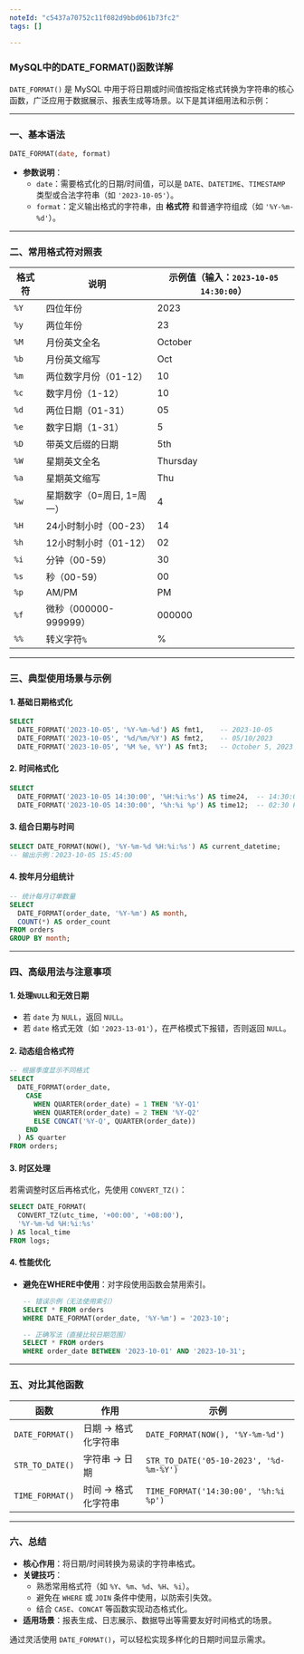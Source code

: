 ```yaml
---
noteId: "c5437a70752c11f082d9bbd061b73fc2"
tags: []

---
```



### **MySQL中的DATE_FORMAT()函数详解**

`DATE_FORMAT()` 是 MySQL 中用于将日期或时间值按指定格式转换为字符串的核心函数，广泛应用于数据展示、报表生成等场景。以下是其详细用法和示例：

---

### **一、基本语法**
```sql
DATE_FORMAT(date, format)
```
- **参数说明**：
  - `date`：需要格式化的日期/时间值，可以是 `DATE`、`DATETIME`、`TIMESTAMP` 类型或合法字符串（如 `'2023-10-05'`）。
  - `format`：定义输出格式的字符串，由 **格式符** 和普通字符组成（如 `'%Y-%m-%d'`）。

---

### **二、常用格式符对照表**
| 格式符 | 说明                        | 示例值（输入：`2023-10-05 14:30:00`） |
|--------|----------------------------|--------------------------------------|
| `%Y`   | 四位年份                    | 2023                                 |
| `%y`   | 两位年份                    | 23                                   |
| `%M`   | 月份英文全名                | October                              |
| `%b`   | 月份英文缩写                | Oct                                  |
| `%m`   | 两位数字月份（01-12）       | 10                                   |
| `%c`   | 数字月份（1-12）            | 10                                   |
| `%d`   | 两位日期（01-31）           | 05                                   |
| `%e`   | 数字日期（1-31）            | 5                                    |
| `%D`   | 带英文后缀的日期            | 5th                                  |
| `%W`   | 星期英文全名                | Thursday                             |
| `%a`   | 星期英文缩写                | Thu                                  |
| `%w`   | 星期数字（0=周日, 1=周一）  | 4                                    |
| `%H`   | 24小时制小时（00-23）       | 14                                   |
| `%h`   | 12小时制小时（01-12）       | 02                                   |
| `%i`   | 分钟（00-59）               | 30                                   |
| `%s`   | 秒（00-59）                 | 00                                   |
| `%p`   | AM/PM                      | PM                                   |
| `%f`   | 微秒（000000-999999）       | 000000                               |
| `%%`   | 转义字符`%`                | %                                    |

---

### **三、典型使用场景与示例**

#### **1. 基础日期格式化**
```sql
SELECT 
  DATE_FORMAT('2023-10-05', '%Y-%m-%d') AS fmt1,    -- 2023-10-05
  DATE_FORMAT('2023-10-05', '%d/%m/%Y') AS fmt2,    -- 05/10/2023
  DATE_FORMAT('2023-10-05', '%M %e, %Y') AS fmt3;   -- October 5, 2023
```

#### **2. 时间格式化**
```sql
SELECT 
  DATE_FORMAT('2023-10-05 14:30:00', '%H:%i:%s') AS time24,  -- 14:30:00
  DATE_FORMAT('2023-10-05 14:30:00', '%h:%i %p') AS time12;  -- 02:30 PM
```

#### **3. 组合日期与时间**
```sql
SELECT DATE_FORMAT(NOW(), '%Y-%m-%d %H:%i:%s') AS current_datetime;
-- 输出示例：2023-10-05 15:45:00
```

#### **4. 按年月分组统计**
```sql
-- 统计每月订单数量
SELECT 
  DATE_FORMAT(order_date, '%Y-%m') AS month,
  COUNT(*) AS order_count
FROM orders
GROUP BY month;
```

---

### **四、高级用法与注意事项**

#### **1. 处理`NULL`和无效日期**
- 若 `date` 为 `NULL`，返回 `NULL`。
- 若 `date` 格式无效（如 `'2023-13-01'`），在严格模式下报错，否则返回 `NULL`。

#### **2. 动态组合格式符**
```sql
-- 根据季度显示不同格式
SELECT 
  DATE_FORMAT(order_date, 
    CASE 
      WHEN QUARTER(order_date) = 1 THEN '%Y-Q1'
      WHEN QUARTER(order_date) = 2 THEN '%Y-Q2'
      ELSE CONCAT('%Y-Q', QUARTER(order_date))
    END
  ) AS quarter
FROM orders;
```

#### **3. 时区处理**
若需调整时区后再格式化，先使用 `CONVERT_TZ()`：
```sql
SELECT DATE_FORMAT(
  CONVERT_TZ(utc_time, '+00:00', '+08:00'), 
  '%Y-%m-%d %H:%i:%s'
) AS local_time
FROM logs;
```

#### **4. 性能优化**
- **避免在WHERE中使用**：对字段使用函数会禁用索引。
  ```sql
  -- 错误示例（无法使用索引）
  SELECT * FROM orders 
  WHERE DATE_FORMAT(order_date, '%Y-%m') = '2023-10';
  
  -- 正确写法（直接比较日期范围）
  SELECT * FROM orders 
  WHERE order_date BETWEEN '2023-10-01' AND '2023-10-31';
  ```

---

### **五、对比其他函数**
| 函数            | 作用                      | 示例                              |
|-----------------|--------------------------|-----------------------------------|
| `DATE_FORMAT()` | 日期 → 格式化字符串       | `DATE_FORMAT(NOW(), '%Y-%m-%d')` |
| `STR_TO_DATE()` | 字符串 → 日期             | `STR_TO_DATE('05-10-2023', '%d-%m-%Y')` |
| `TIME_FORMAT()` | 时间 → 格式化字符串       | `TIME_FORMAT('14:30:00', '%h:%i %p')` |

---

### **六、总结**
- **核心作用**：将日期/时间转换为易读的字符串格式。
- **关键技巧**：
  - 熟悉常用格式符（如 `%Y`、`%m`、`%d`、`%H`、`%i`）。
  - 避免在 `WHERE` 或 `JOIN` 条件中使用，以防索引失效。
  - 结合 `CASE`、`CONCAT` 等函数实现动态格式化。
- **适用场景**：报表生成、日志展示、数据导出等需要友好时间格式的场景。

通过灵活使用 `DATE_FORMAT()`，可以轻松实现多样化的日期时间显示需求。